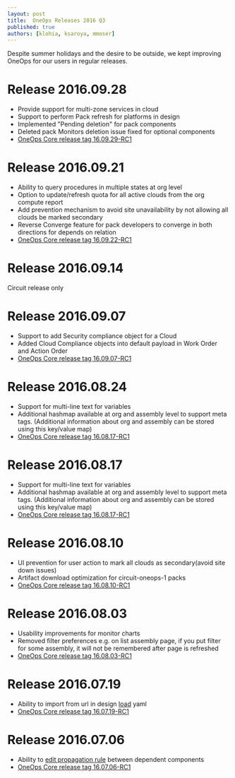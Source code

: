 ```yaml
---
layout: post
title:  OneOps Releases 2016 Q3
published: true
authors: [klohia, ksaroya, mmoser]
---
```


Despite summer holidays and the desire to be outside, we kept improving OneOps for our users in regular releases.

<!--more-->

# Release 2016.09.28

- Provide support for multi-zone services in cloud
- Support to perform Pack refresh for platforms in design
- Implemented "Pending deletion" for pack components
- Deleted pack Monitors deletion issue fixed for optional components 
- [OneOps Core release tag 16.09.29-RC1](https://github.com/oneops/display/releases/tag/16.09.29-RC1)

# Release 2016.09.21

- Ability to query procedures in multiple states at org level
- Option to update/refresh quota for all active clouds from the org compute report
- Add prevention mechanism to avoid site unavailability by not allowing all clouds be marked secondary
- Reverse Converge feature for pack developers to converge in both directions for depends on relation
- [OneOps Core release tag 16.09.22-RC1](https://github.com/oneops/display/releases/tag/16.09.22-RC1)

# Release 2016.09.14

Circuit release only

# Release 2016.09.07

- Support to add Security compliance object for a Cloud
- Added Cloud Compliance objects into default payload in Work Order and Action Order
- [OneOps Core release tag 16.09.07-RC1](https://github.com/oneops/display/releases/tag/16.09.07-RC1)

# Release 2016.08.24

- Support for multi-line text for variables
- Additional hashmap available at org and assembly level to support meta tags. (Additional information about org
  and assembly can be stored using this key/value map)
- [OneOps Core release tag 16.08.17-RC1](https://github.com/oneops/display/releases/tag/16.08.17-RC1)

# Release 2016.08.17

- Support for multi-line text for variables
- Additional hashmap available at org and assembly level to support meta tags. (Additional information about org
  and assembly can be stored using this key/value map)
- [OneOps Core release tag 16.08.17-RC1](https://github.com/oneops/display/releases/tag/16.08.17-RC1)

# Release 2016.08.10

- UI prevention for user action to mark all clouds as secondary(avoid site down issues)
- Artifact download optimization for circuit-oneops-1 packs
- [OneOps Core release tag 16.08.10-RC1](https://github.com/oneops/display/releases/tag/16.08.10-RC1)

# Release 2016.08.03

- Usability improvements for monitor charts
- Removed filter preferences e.g. on list assembly page, if you put filter for some assembly, it will not be
  remembered after page is refreshed
- [OneOps Core release tag 16.08.03-RC1](https://github.com/oneops/display/releases/tag/16.08.03-RC1)

# Release 2016.07.19

- Ability to import from url in design [load](/user/design/load.html) yaml
- [OneOps Core release tag 16.07.19-RC1](https://github.com/oneops/display/releases/tag/16.07.19-RC1)

# Release 2016.07.06

- Ability to [edit propagation rule](/user/design/propagation.html) between dependent components
- [OneOps Core release tag 16.07.06-RC1](https://github.com/oneops/display/releases/tag/16.07.06-RC1)
